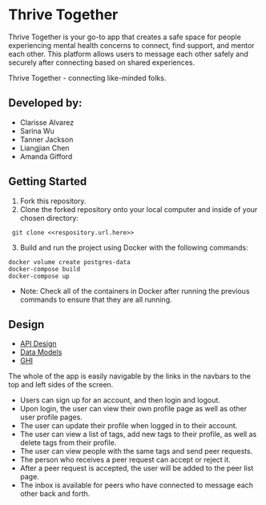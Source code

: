 #  Thrive Together

Thrive Together is your go-to app that creates a safe space for people experiencing mental health concerns to connect, find support, and mentor each other. This platform allows users to message each other safely and securely after connecting based on shared experiences.

Thrive Together - connecting like-minded folks.



## Developed by:

- Clarisse Alvarez
- Sarina Wu
- Tanner Jackson
- Liangjian Chen
- Amanda Gifford



## Getting Started
1. Fork this repository.
2. Clone the forked repository onto your local computer and inside of your chosen directory:
```
 git clone <<respository.url.here>>
```
3. Build and run the project using Docker with the following commands:
```
docker volume create postgres-data
docker-compose build
docker-compose up

```
- Note: Check all of the containers in Docker after running the previous commands to ensure that they are all running.



## Design
- [API Design](./docs/APIS.md)
- [Data Models](./docs/DATA_MODEL.md)
- [GHI](./docs/GHI.md)


The whole of the app is easily navigable by the links in the navbars to the top and left sides of the screen.
- Users can sign up for an account, and then login and logout.
- Upon login, the user can view their own profile page as well as other user profile pages.
- The user can update their profile when logged in to their account.
- The user can view a list of tags, add new tags to their profile, as well as delete tags from their profile.
- The user can view people with the same tags and send peer requests.
- The person who receives a peer request can accept or reject it.
- After a peer request is accepted, the user will be added to the peer list page.
- The inbox is available for peers who have connected to message each other back and forth.
